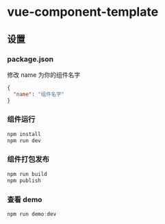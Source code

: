 # vue-component-template

## 设置

### package.json

修改 name 为你的组件名字

```json
{
  "name": "组件名字"
}
```

### 组件运行

```js
npm install
npm run dev
```

### 组件打包发布

```js
npm run build
npm publish
```

### 查看 demo

```js
npm run demo:dev
```

